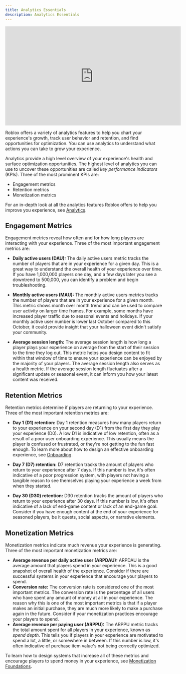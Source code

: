 ```yaml
---
title: Analytics Essentials
description: Analytics Essentials
---
```


<iframe width="560" height="315" src="https://www.youtube-nocookie.com/embed/RfpMZZFy8Zw" title="YouTube video player" frameborder="0" allow="accelerometer; autoplay; clipboard-write; encrypted-media; gyroscope; picture-in-picture; web-share" allowfullscreen></iframe>

<br />

Roblox offers a variety of analytics features to help you chart your experience's growth, track user behavior and retention, and find opportunities for optimization. You can use analytics to understand what actions you can take to grow your experience.

Analytics provide a high level overview of your experience's health and surface optimization opportunities. The highest level of analytics you can use to uncover these opportunities are called _key performance indicators_ (KPIs). Three of the most prominent KPIs are:

- Engagement metrics
- Retention metrics
- Monetization metrics

For an in-depth look at all the analytics features Roblox offers to help you improve you experience, see [Analytics](../../production/analytics/index.md).

## Engagement Metrics

Engagement metrics reveal how often and for how long players are interacting with your experience. Three of the most important engagement metrics are:

- **Daily active users (DAU):** The daily active users metric tracks the number of players that are in your experience for a given day. This is a great way to understand the overall health of your experience over time. If you have 1,000,000 players one day, and a few days later you see a downtrend to 500,000, you can identify a problem and begin troubleshooting.

- **Monthly active users (MAU):** The monthly active users metrics tracks the number of players that are in your experience for a given month. This metric shows month over month trend and can be used to compare user activity on larger time frames. For example, some months have increased player traffic due to seasonal events and holidays. If your monthly active user number is lower last October compared to this October, it could provide insight that your halloween event didn't satisfy your community.

- **Average session length:** The average session length is how long a player plays your experience on average from the start of their session to the time they log out. This metric helps you design content to fit within that window of time to ensure your experience can be enjoyed by the majority of your players. The average session length also serves as a health metric. If the average session length fluctuates after a significant update or seasonal event, it can inform you how your latest content was received.

## Retention Metrics

Retention metrics determine if players are returning to your experience. Three of the most important retention metrics are:

- **Day 1 (D1) retention:** Day 1 retention measures how many players return to your experience on your second day (D1) from the first day they play your experience (D0). A low D1 is indicative of low retention, often as a result of a poor user onboarding experience. This usually means the player is confused or frustrated, or they're not getting to the fun fast enough. To learn more about how to design an effective onboarding experience, see [Onboarding](../../production/game-design/onboarding.md).

- **Day 7 (D7) retention:** D7 retention tracks the amount of players who return to your experience after 7 days. If this number is low, it's often indicative of a poor progression system, with players not having a tangible reason to see themselves playing your experience a week from when they started.

- **Day 30 (D30) retention:** D30 retention tracks the amount of players who return to your experience after 30 days. If this number is low, it's often indicative of a lack of end-game content or lack of an end-game goal. Consider if you have enough content at the end of your experience for seasoned players, be it quests, social aspects, or narrative elements.

## Monetization Metrics

Monetization metrics indicate much revenue your experience is generating. Three of the most important monetization metrics are:

- **Average revenue per daily active user (ARPDAU):** ARPDAU is the average amount that players spend in your experience. This is a good snapshot of overall health of the experience. Consider if there are successful systems in your experience that encourage your players to spend.
- **Conversion rate:** The conversion rate is considered one of the most important metrics. The conversion rate is the percentage of all users who have spent any amount of money at all in your experience. The reason why this is one of the most important metrics is that if a player makes an initial purchase, they are much more likely to make a purchase again in the future. Consider if your monetization practices encourage your players to spend.
- **Average revenue per paying user (ARPPU):** The ARPPU metric tracks the total amount spent for all players in your experience, known as _spend depth_. This tells you if players in your experience are motivated to spend a lot, a little, or somewhere in between. If this number is low, it's often indicative of purchase item value's not being correctly optimized.

To learn how to design systems that increase all of these metrics and encourage players to spend money in your experience, see [Monetization Foundations](../../production/game-design/monetization-foundations.md).

